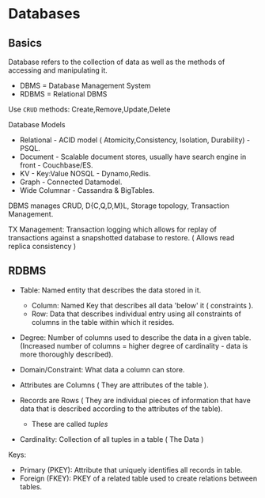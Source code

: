 # Databases

## Basics

Database refers to the collection of data as well as the methods of accessing and manipulating it. 

* DBMS = Database Management System
* RDBMS = Relational DBMS

Use `CRUD` methods: Create,Remove,Update,Delete

Database Models

* Relational - ACID model ( Atomicity,Consistency, Isolation, Durability) - PSQL.
* Document - Scalable document stores, usually have search engine in front - Couchbase/ES.
* KV - Key:Value NOSQL - Dynamo,Redis.
* Graph - Connected Datamodel.
* Wide Columnar - Cassandra & BigTables.

DBMS manages CRUD, D{C,Q,D,M}L, Storage topology, Transaction Management.

TX Management: Transaction logging which allows for replay of transactions against a snapshotted database to restore. ( Allows read replica consistency )

## RDBMS

* Table: Named entity that describes the data stored in it.
  * Column: Named Key that describes all data 'below' it ( constraints ).
  * Row: Data that describes individual entry using all constraints of columns in the table within which it resides.

* Degree: Number of columns used to describe the data in a given table. (Increased number of columns = higher degree of cardinality - data is more thoroughly described).
* Domain/Constraint: What data a column can store.
* Attributes are Columns ( They are attributes of the table ).
* Records are Rows ( They are individual pieces of information that have data that is described according to the attributes of the table).
  * These are called _tuples_
* Cardinality: Collection of all tuples in a table ( The Data )

Keys:

* Primary (PKEY): Attribute that uniquely identifies all records in table.
* Foreign (FKEY): PKEY of a related table used to create relations between tables.

